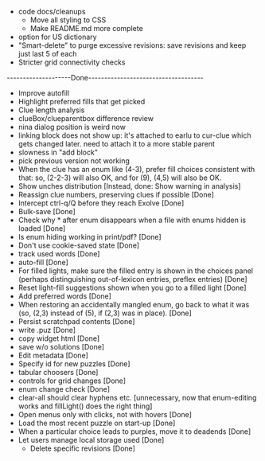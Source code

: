 - code docs/cleanups
  - Move all styling to CSS
  - Make README.md more complete
- option for US dictionary
- "Smart-delete" to purge excessive revisions: save revisions and keep just last 5 of each
- Stricter grid connectivity checks

--------------------Done------------------------------------

- Improve autofill
- Highlight preferred fills that get picked
- Clue length analysis
- clueBox/clueparentbox difference review
- nina dialog position is weird now
- linking block does not show up: it's attached to earlu to cur-clue which gets changed later. need to attach it to a more stable parent
- slowness in "add block"
- pick previous version not working
- When the clue has an enum like (4-3), prefer fill choices consistent with that: so, (2-2-3) will also OK, and for (9), (4,5) will also be OK.
- Show unches distribution [Instead, done: Show warning in analysis]
- Reassign clue numbers, preserving clues if possible [Done]
- Intercept ctrl-q/Q before they reach Exolve [Done]
- Bulk-save [Done]
- Check why * after enum disappears when a file with enums hidden is loaded [Done]
- Is enum hiding working in print/pdf? [Done]
- Don't use cookie-saved state [Done]
- track used words [Done]
- auto-fill [Done]
- For filled lights, make sure the filled entry is shown in the choices panel (perhaps distinguishing out-of-lexicon entries, preflex entries) [Done]
- Reset light-fill suggestions shown when you go to a filled light [Done]
- Add preferred words [Done]
- When restoring an accidentally mangled enum, go back to what it was (so, (2,3) instead of (5), if (2,3) was in place). [Done]
- Persist scratchpad contents [Done]
- write .puz [Done]
- copy widget html [Done]
- save w/o solutions [Done]
- Edit metadata [Done]
- Specify id for new puzzles [Done]
- tabular choosers [Done]
- controls for grid changes [Done]
- enum change check [Done]
- clear-all should clear hyphens etc. [unnecessary, now that enum-editing works and fillLight() does the right thing]
- Open menus only with clicks, not with hovers [Done]
- Load the most recent puzzle on start-up [Done]
- When a particular choice leads to purples, move it to deadends [Done]
- Let users manage local storage used [Done]
  - Delete specific revisions [Done]
